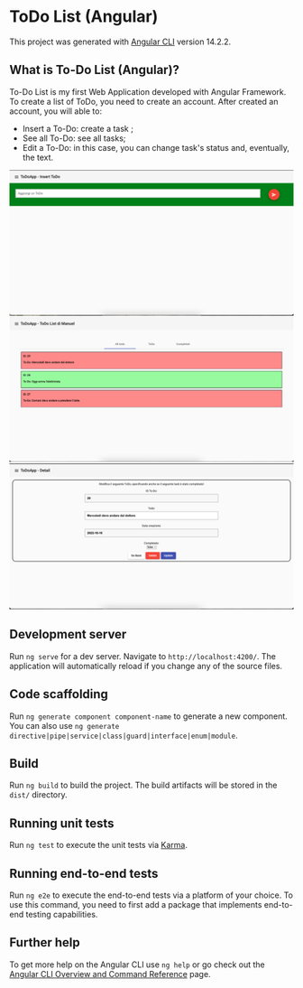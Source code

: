 # ToDo List (Angular)

This project was generated with [Angular CLI](https://github.com/angular/angular-cli) version 14.2.2.

## What is To-Do List (Angular)?

To-Do List is my first Web Application developed with Angular Framework.
To create a list of ToDo, you need to create an account.
After created an account, you will able to:
- Insert a To-Do: create a task ;
- See all To-Do: see all tasks; 
- Edit a To-Do: in this case, you can change task's status and, eventually, the text.

![Poster 1](media/REDME%20FILE/InsertToDoScreen.png)
![Poster 1](media/REDME%20FILE/allToDoScreen.png)
![Poster 1](media/REDME%20FILE/DetailToDo.png)

## Development server

Run `ng serve` for a dev server. Navigate to `http://localhost:4200/`. The application will automatically reload if you change any of the source files.

## Code scaffolding

Run `ng generate component component-name` to generate a new component. You can also use `ng generate directive|pipe|service|class|guard|interface|enum|module`.

## Build

Run `ng build` to build the project. The build artifacts will be stored in the `dist/` directory.

## Running unit tests

Run `ng test` to execute the unit tests via [Karma](https://karma-runner.github.io).

## Running end-to-end tests

Run `ng e2e` to execute the end-to-end tests via a platform of your choice. To use this command, you need to first add a package that implements end-to-end testing capabilities.

## Further help

To get more help on the Angular CLI use `ng help` or go check out the [Angular CLI Overview and Command Reference](https://angular.io/cli) page.
